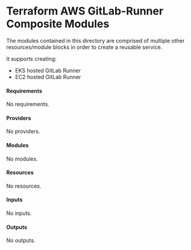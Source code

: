 <!-- BEGIN_TF_DOCS -->

# Terraform AWS GitLab-Runner Composite Modules
The modules contained in this directory are comprised of multiple other resources/module blocks in order to create a reusable service.

It supports creating:

- EKS hosted GitLab Runner
- EC2 hosted GitLab Runner

#### Requirements

No requirements.

#### Providers

No providers.

#### Modules

No modules.

#### Resources

No resources.

#### Inputs

No inputs.

#### Outputs

No outputs.

<!-- END_TF_DOCS -->